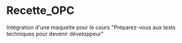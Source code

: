 # Recette_OPC
Intégration d'une maquette pour le cours "Préparez-vous aux tests techniques pour devenir développeur"

